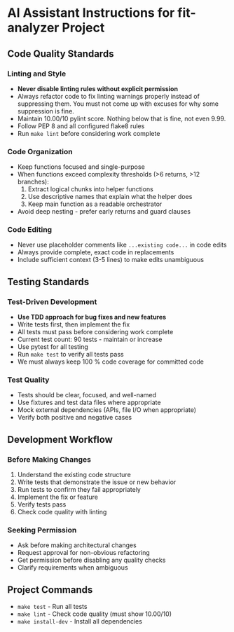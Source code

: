 # AI Assistant Instructions for fit-analyzer Project

## Code Quality Standards

### Linting and Style
- **Never disable linting rules without explicit permission**
- Always refactor code to fix linting warnings properly instead of suppressing them. You must not come up with excuses for why some suppression is fine.
- Maintain 10.00/10 pylint score. Nothing below that is fine, not even 9.99.
- Follow PEP 8 and all configured flake8 rules
- Run `make lint` before considering work complete

### Code Organization
- Keep functions focused and single-purpose
- When functions exceed complexity thresholds (>6 returns, >12 branches):
  1. Extract logical chunks into helper functions
  2. Use descriptive names that explain what the helper does
  3. Keep main function as a readable orchestrator
- Avoid deep nesting - prefer early returns and guard clauses

### Code Editing
- Never use placeholder comments like `...existing code...` in code edits
- Always provide complete, exact code in replacements
- Include sufficient context (3-5 lines) to make edits unambiguous

## Testing Standards

### Test-Driven Development
- **Use TDD approach for bug fixes and new features**
- Write tests first, then implement the fix
- All tests must pass before considering work complete
- Current test count: 90 tests - maintain or increase
- Use pytest for all testing
- Run `make test` to verify all tests pass
- We must always keep 100 % code coverage for committed code

### Test Quality
- Tests should be clear, focused, and well-named
- Use fixtures and test data files where appropriate
- Mock external dependencies (APIs, file I/O when appropriate)
- Verify both positive and negative cases

## Development Workflow

### Before Making Changes
1. Understand the existing code structure
2. Write tests that demonstrate the issue or new behavior
3. Run tests to confirm they fail appropriately
4. Implement the fix or feature
5. Verify tests pass
6. Check code quality with linting

### Seeking Permission
- Ask before making architectural changes
- Request approval for non-obvious refactoring
- Get permission before disabling any quality checks
- Clarify requirements when ambiguous

## Project Commands
- `make test` - Run all tests
- `make lint` - Check code quality (must show 10.00/10)
- `make install-dev` - Install all dependencies
